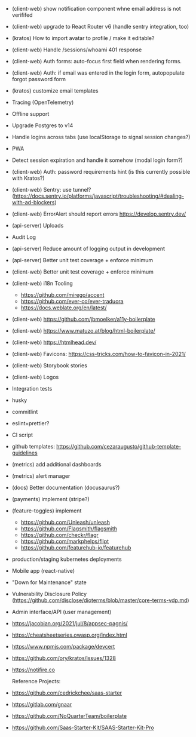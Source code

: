 - (client-web) show notification component whne email address is not verififed
- (client-web) upgrade to React Router v6 (handle sentry integration, too)
- (kratos) How to import avatar to profile / make it editable?
- (client-web) Handle /sessions/whoami 401 response
- (client-web) Auth forms: auto-focus first field when rendering forms.
- (client-web) Auth: if email was entered in the login form, autopopulate forgot password form
- (kratos) customize email templates
- Tracing (OpenTelemetry)
- Offline support
- Upgrade Postgres to v14
- Handle logins across tabs (use localStorage to signal session changes?)
- PWA
- Detect session expiration and handle it somehow (modal login form?)
- (client-web) Auth: password requirements hint (is this currently possible with Kratos?)
- (client-web) Sentry: use tunnel? (https://docs.sentry.io/platforms/javascript/troubleshooting/#dealing-with-ad-blockers)
- (client-web) ErrorAlert should report errors https://develop.sentry.dev/
- (api-server) Uploads
- Audit Log
- (api-server) Reduce amount of logging output in development
- (api-server) Better unit test coverage + enforce minimum
- (client-web) Better unit test coverage + enforce minimum
- (client-web) i18n Tooling
  - https://github.com/mirego/accent
  - https://github.com/ever-co/ever-traduora
  - https://docs.weblate.org/en/latest/
- (client-web) https://github.com/jbmoelker/a11y-boilerplate
- (client-web) https://www.matuzo.at/blog/html-boilerplate/
- (client-web) https://htmlhead.dev/
- (client-web) Favicons: https://css-tricks.com/how-to-favicon-in-2021/
- (client-web) Storybook stories
- (client-web) Logos
- Integration tests
- husky
- commitlint
- eslint+prettier?
- CI script
- github templates: https://github.com/cezaraugusto/github-template-guidelines
- (metrics) add additional dashboards
- (metrics) alert manager
- (docs) Better documentation (docusaurus?)
- (payments) implement (stripe?)
- (feature-toggles) implement
  - https://github.com/Unleash/unleash
  - https://github.com/Flagsmith/flagsmith
  - https://github.com/checkr/flagr
  - https://github.com/markphelps/flipt
  - https://github.com/featurehub-io/featurehub
- production/staging kubernetes deployments
- Mobile app (react-native)
- "Down for Maintenance" state
- Vulnerability Disclosure Policy (https://github.com/disclose/dioterms/blob/master/core-terms-vdp.md)
- Admin interface/API (user management)
- https://jacobian.org/2021/jul/8/appsec-pagnis/
- https://cheatsheetseries.owasp.org/index.html
- https://www.npmjs.com/package/devcert
- https://github.com/ory/kratos/issues/1328
- https://notifire.co

  Reference Projects:

- https://github.com/cedrickchee/saas-starter
- https://gitlab.com/gnaar
- https://github.com/NoQuarterTeam/boilerplate
- https://github.com/Saas-Starter-Kit/SAAS-Starter-Kit-Pro
